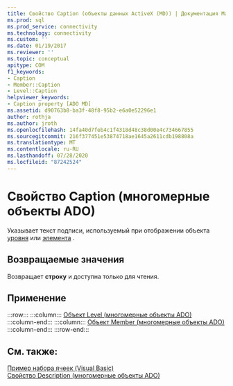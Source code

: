 ```yaml
---
title: Свойство Caption (объекты данных ActiveX (MD)) | Документация Майкрософт
ms.prod: sql
ms.prod_service: connectivity
ms.technology: connectivity
ms.custom: ''
ms.date: 01/19/2017
ms.reviewer: ''
ms.topic: conceptual
apitype: COM
f1_keywords:
- Caption
- Member::Caption
- Level::Caption
helpviewer_keywords:
- Caption property [ADO MD]
ms.assetid: d90763b8-ba3f-48f8-95b2-e6a0e52296e1
author: rothja
ms.author: jroth
ms.openlocfilehash: 14fa40d7feb4c1f4318d48c38d00e4c734667855
ms.sourcegitcommit: 216f377451e53874718ae1645a2611cdb198808a
ms.translationtype: MT
ms.contentlocale: ru-RU
ms.lasthandoff: 07/28/2020
ms.locfileid: "87242524"
---
```

# <a name="caption-property-ado-md"></a>Свойство Caption (многомерные объекты ADO)
Указывает текст подписи, используемый при отображении объекта [уровня](../../../ado/reference/ado-md-api/level-object-ado-md.md) или [элемента](../../../ado/reference/ado-md-api/member-object-ado-md.md) .  
  
## <a name="return-values"></a>Возвращаемые значения  
 Возвращает **строку** и доступна только для чтения.  
  
## <a name="applies-to"></a>Применение  

:::row:::
    :::column:::
        [Объект Level (многомерные объекты ADO)](../../../ado/reference/ado-md-api/level-object-ado-md.md)  
    :::column-end:::
    :::column:::
        [Объект Member (многомерные объекты ADO)](../../../ado/reference/ado-md-api/member-object-ado-md.md)  
    :::column-end:::
:::row-end:::

## <a name="see-also"></a>См. также:  
 [Пример набора ячеек (Visual Basic)](../../../ado/reference/ado-md-api/cellset-example-vb.md)   
 [Свойство Description (многомерные объекты ADO)](../../../ado/reference/ado-md-api/description-property-ado-md.md)
